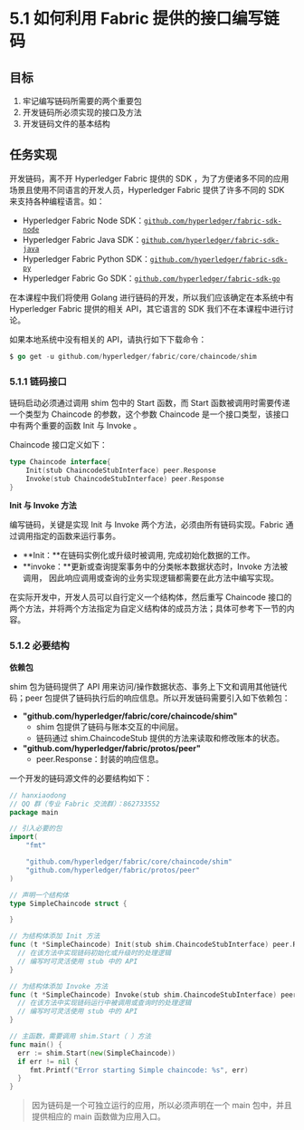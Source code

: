 # 5.1 如何利用 Fabric 提供的接口编写链码

## 目标

1.  牢记编写链码所需要的两个重要包
2.  开发链码所必须实现的接口及方法
3.  开发链码文件的基本结构

## 任务实现

开发链码，离不开 Hyperledger Fabric 提供的 SDK ，为了方便诸多不同的应用场景且使用不同语言的开发人员，Hyperledger Fabric 提供了许多不同的 SDK 来支持各种编程语言。如：

*   Hyperledger Fabric Node SDK：[`github.com/hyperledger/fabric-sdk-node`](https://github.com/hyperledger/fabric-sdk-node)
*   Hyperledger Fabric Java SDK：[`github.com/hyperledger/fabric-sdk-java`](https://github.com/hyperledger/fabric-sdk-java)
*   Hyperledger Fabric Python SDK：[`github.com/hyperledger/fabric-sdk-py`](https://github.com/hyperledger/fabric-sdk-py)
*   Hyperledger Fabric Go SDK：[`github.com/hyperledger/fabric-sdk-go`](https://github.com/hyperledger/fabric-sdk-go)

在本课程中我们将使用 Golang 进行链码的开发，所以我们应该确定在本系统中有 Hyperledger Fabric 提供的相关 API，其它语言的 SDK 我们不在本课程中进行讨论。

如果本地系统中没有相关的 API，请执行如下下载命令：

```go
$ go get -u github.com/hyperledger/fabric/core/chaincode/shim 
```

### 5.1.1 链码接口

链码启动必须通过调用 shim 包中的 Start 函数，而 Start 函数被调用时需要传递一个类型为 Chaincode 的参数，这个参数 Chaincode 是一个接口类型，该接口中有两个重要的函数 Init 与 Invoke 。

Chaincode 接口定义如下：

```go
type Chaincode interface{
    Init(stub ChaincodeStubInterface) peer.Response
    Invoke(stub ChaincodeStubInterface) peer.Response
} 
```

**Init 与 Invoke 方法**

编写链码，关键是实现 Init 与 Invoke 两个方法，必须由所有链码实现。Fabric 通过调用指定的函数来运行事务。

*   **Init：**在链码实例化或升级时被调用, 完成初始化数据的工作。
*   **invoke：**更新或查询提案事务中的分类帐本数据状态时，Invoke 方法被调用， 因此响应调用或查询的业务实现逻辑都需要在此方法中编写实现。

在实际开发中，开发人员可以自行定义一个结构体，然后重写 Chaincode 接口的两个方法，并将两个方法指定为自定义结构体的成员方法；具体可参考下一节的内容。

### 5.1.2 必要结构

**依赖包**

shim 包为链码提供了 API 用来访问/操作数据状态、事务上下文和调用其他链代码；peer 包提供了链码执行后的响应信息。所以开发链码需要引入如下依赖包：

*   **"github.com/hyperledger/fabric/core/chaincode/shim"**
    *   shim 包提供了链码与账本交互的中间层。
    *   链码通过 shim.ChaincodeStub 提供的方法来读取和修改账本的状态。
*   **"github.com/hyperledger/fabric/protos/peer"**
    *   peer.Response：封装的响应信息。

一个开发的链码源文件的必要结构如下：

```go
// hanxiaodong
// QQ 群（专业 Fabric 交流群）：862733552
package main

// 引入必要的包
import(
    "fmt"

    "github.com/hyperledger/fabric/core/chaincode/shim"
    "github.com/hyperledger/fabric/protos/peer"
)

// 声明一个结构体
type SimpleChaincode struct {

}

// 为结构体添加 Init 方法
func (t *SimpleChaincode) Init(stub shim.ChaincodeStubInterface) peer.Response{
  // 在该方法中实现链码初始化或升级时的处理逻辑
  // 编写时可灵活使用 stub 中的 API
}

// 为结构体添加 Invoke 方法
func (t *SimpleChaincode) Invoke(stub shim.ChaincodeStubInterface) peer.Response{
  // 在该方法中实现链码运行中被调用或查询时的处理逻辑
  // 编写时可灵活使用 stub 中的 API
}

// 主函数，需要调用 shim.Start（ ）方法
func main() {
  err := shim.Start(new(SimpleChaincode))
  if err != nil {
     fmt.Printf("Error starting Simple chaincode: %s", err)
  }
} 
```

> 因为链码是一个可独立运行的应用，所以必须声明在一个 main 包中，并且提供相应的 main 函数做为应用入口。